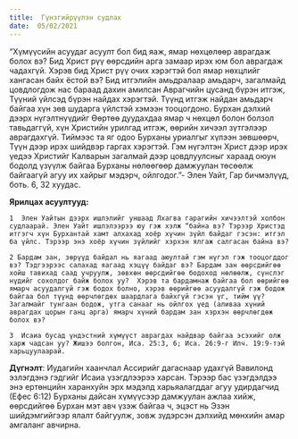 ```yaml
---
title:  Гүнзгийрүүлэн судлах
date:  05/02/2021
---
```


“Хүмүүсийн асуудаг асуулт бол бид яаж, ямар нөхцөлөөр аврагдаж болох вэ? Бид Христ рүү өөрсдийн арга замаар ирэх юм бол аврагдаж чадахгүй. Хэрэв бид Христ рүү очих хэрэгтэй бол ямар нөхцлийг хангасан байх ёстой вэ? Бид итгэлийн амьдралаар амьдарч, загалмайд цовдлогдож нас бараад дахин амилсан Аврагчийн цусанд бүрэн итгэж, Түүний үйлсэд бүрэн найдах хэрэгтэй. Түүнд итгэж найдан амьдарч байгаа хүн зөв шударга үйлстэй хэмээн тооцогдоно. Бурхан дэлхий дээрх нүгэлтнүүдийг Өөртөө дуудахдаа ямар ч нөхцөл болон болзол тавьдаггүй, хүн Христийн урилгад итгэж, өөрийн хичээл зүтгэлээр аврагдахгүй. Тиймээс та яг одоо Бурханы уриалгыг хүлээн зөвшөөрч, Түүн дээр ирэх шийдвэр гаргах хэрэгтэй. Гэм нүгэлтэн Христ дээр ирэх үедээ Христийг Калварын загалмай дээр цовдлуулсныг хараад оюун бодолд үзүүлж байгаа Бурханы нөлөөгөөр дамжуулан төсөөлж байгаагүй агуу их хайрыг мэдэрч, ойлгодог.”- Элен  Уайт, Гар бичмэлүүд, боть. 6, 32 хуудас.

**Ярилцах асуултууд:**

`1  Элен Уайтын дээрх ишлэлийг уншаад Лхагва гарагийн хичээлтэй холбон судлаарай. Элен Уайт ишлэлээрээ юу гэж хэлж “байна вэ? Тэрээр Христэд итгэгч хүн Бурхантай хамт алхахад хоёр хүчин зүйл байдаг гэсэн: итгэл ба үйлс. Тэрээр энэ хоёр хүчин зүйлийг хэрхэн ялгаж салгасан байна вэ?`

`2 Бардам зан, зөрүүд байдал нь яагаад аюултай гэм нүгэл гэж тооцогддог вэ? Тэдгээрээс салахад яагаад хэцүү байдаг вэ? Бардам зан өөрсдийгөө хойш тавихад саад учруулж, зөвхөн өөрсдийгөө бодоход нөлөөлж, сүнслэг нүдийг сохолдог байж болох уу?  Хэрэв та бардамнаж байгаа бол өөрийгөө ямарч асуудалгүй гэж бодох болно, хэрэв өөрийгөө асуудалгүй гэж бодож байгаа бол түүнд өөрчлөгдөх шаардлага байхгүй гэсэн үг, тийм үү? Загалмайг тунгаан бодож, утга санааг нь ойлгох үед (аливаа хүний аврагдах цорын ганц арга) ямарч хүний бардам зан хэрхэн өөрчлөгдөж болох вэ?`

`3  Исаиа бусад үндэстний хүмүүст аврагдах найдвар байгаа эсэхийг олж харж чадсан уу? Жишээ болгон, Иса. 25:3, 6; Иса. 26:9-г Илч. 19:9-тэй харьцуулаарай.`

**Дүгнэлт**: Иудагийн хаанчлал Ассирийг дагаснаар удахгүй Вавилонд эзлэгдэнэ гэдгийг Исаиа үзэгдлээрээ харсан. Тэрээр бас үзэгдэлдээ энэ ертөнцийн харанхуйн эрх мэдэлд харьяалагддаг агуу удирдагчид (Ефес 6:12) Бурханы дайсан хүмүүсээр дамжуулан ажлаа хийж, өөрсдийгөө Бурхан мэт авч үзэж байгаа ч, эцэст нь Эзэн шийдэмгийгээр ялалт байгуулж, зовж зүдэрсэн дэлхийд мөнхийн амар амгаланг авчирна.